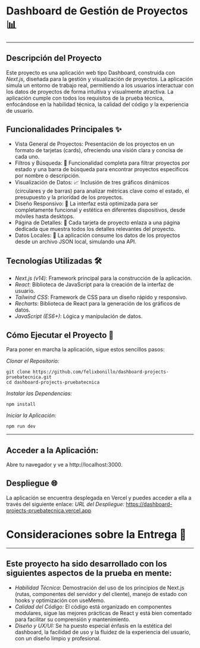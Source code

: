 # Dashboard de Gestión de Proyectos 📊 
---
## Descripción del Proyecto
Este proyecto es una aplicación web tipo Dashboard, construida con *Next.js*, diseñada para la gestión y visualización de proyectos. La aplicación simula un entorno de trabajo real, permitiendo a los usuarios interactuar con los datos de proyectos de forma intuitiva y visualmente atractiva.
La aplicación cumple con todos los requisitos de la prueba técnica, enfocándose en la habilidad técnica, la calidad del código y la experiencia de usuario.
## Funcionalidades Principales ✨
* Vista General de Proyectos: Presentación de los proyectos en un formato de tarjetas (cards), ofreciendo una visión clara y concisa de cada uno.
* Filtros y Búsqueda: 🔎 Funcionalidad completa para filtrar proyectos por estado y una barra de búsqueda para encontrar proyectos específicos por nombre o descripción.
* Visualización de Datos: 📈 Inclusión de tres gráficos dinámicos (circulares y de barras) para analizar métricas clave como el estado, el presupuesto y la prioridad de los proyectos.
* Diseño Responsivo: 📱 La interfaz está optimizada para ser completamente funcional y estética en diferentes dispositivos, desde móviles hasta desktops.
* Página de Detalles: 📄 Cada tarjeta de proyecto enlaza a una página dedicada que muestra todos los detalles relevantes del proyecto.
* Datos Locales: 📁 La aplicación consume los datos de los proyectos desde un archivo JSON local, simulando una API.
## Tecnologías Utilizadas 🛠️
* *Next.js (v14)*: Framework principal para la construcción de la aplicación.
* *React*: Biblioteca de JavaScript para la creación de la interfaz de usuario.
* *Tailwind CSS*: Framework de CSS para un diseño rápido y responsivo.
* *Recharts*: Biblioteca de React para la generación de los gráficos de datos.
* *JavaScript (ES6+)*: Lógica y manipulación de datos.
## Cómo Ejecutar el Proyecto 🚀
Para poner en marcha la aplicación, sigue estos sencillos pasos:

*Clonar el Repositorio:*
```
git clone https://github.com/felixbonillo/dashboard-projects-pruebatecnica.git
cd dashboard-projects-pruebatecnica
```


*Instalar las Dependencias:*
```
npm install
```

*Iniciar la Aplicación:*
```
npm run dev
```

---

## Acceder a la Aplicación: 
Abre tu navegador y ve a http://localhost:3000.

## Despliegue 🌐

La aplicación se encuentra desplegada en Vercel y puedes acceder a ella a través del siguiente enlace:
*URL del Despliegue:* https://dashboard-projects-pruebatecnica.vercel.app
# Consideraciones sobre la Entrega 🎯 
---
Este proyecto ha sido desarrollado con los siguientes aspectos de la prueba en mente:
---
* *Habilidad Técnica:* 
Demostración del uso de los principios de Next.js (rutas, componentes del servidor y del cliente), manejo de estado con hooks y optimización con useMemo.
* *Calidad del Código:* El código está organizado en componentes modulares, sigue las mejores prácticas de React y está bien comentado para facilitar su comprensión y mantenimiento.
* *Diseño y UX/UI:* Se ha puesto especial énfasis en la estética del dashboard, la facilidad de uso y la fluidez de la experiencia del usuario, con un diseño limpio y profesional.
